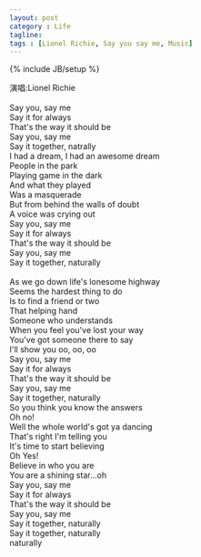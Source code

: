 ```yaml
---
layout: post
category : Life
tagline: 
tags : [Lionel Richie, Say you say me, Music]
---
```

{% include JB/setup %}


演唱:Lionel Richie<br/>
<br/>
Say you, say me<br/>
Say it for always<br/>
That's the way it should be<br/>
Say you, say me<br/>
Say it together, natrally<br/>
I had a dream, I had an awesome dream<br/>
People in the park<br/>
Playing game in the dark<br/>
And what they played<br/>
Was a masquerade<br/>
But from behind the walls of doubt<br/>
A voice was crying out<br/>
Say you, say me<br/>
Say it for always<br/>
That's the way it should be<br/>
Say you, say me<br/>
Say it together, naturally<br/>
<br/>
As we go down life's lonesome highway<br/>
Seems the hardest thing to do<br/>
Is to find a friend or two<br/>
That helping hand<br/>
Someone who understands<br/>
When you feel you've lost your way<br/>
You've got someone there to say<br/>
I'll show you oo, oo, oo<br/>
Say you, say me<br/>
Say it for always<br/>
That's the way it should be<br/>
Say you, say me<br/>
Say it together, naturally<br/>
So you think you know the answers<br/>
Oh no!<br/>
Well the whole world's got ya dancing<br/>
That's right I'm telling you<br/>
It's time to start believing<br/>
Oh Yes!<br/>
Believe in who you are<br/>
You are a shining star...oh<br/>
Say you, say me<br/>
Say it for always<br/>
That's the way it should be<br/>
Say you, say me<br/>
Say it together, naturally<br/>
Say it together, naturally<br/>
naturally<br/>